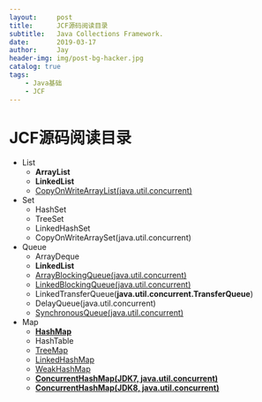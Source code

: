 ```yaml
---
layout:     post
title:      JCF源码阅读目录
subtitle:   Java Collections Framework.
date:       2019-03-17
author:     Jay
header-img: img/post-bg-hacker.jpg
catalog: true
tags:
    - Java基础
    - JCF
---
```


# JCF源码阅读目录

- List
    - **ArrayList**  
    - **LinkedList**
    - [CopyOnWriteArrayList(java.util.concurrent)](https://xuanjian1992.top/2019/06/02/CopyOnWriteArrayList%E6%BA%90%E7%A0%81%E5%88%86%E6%9E%90/)
- Set
    - HashSet
    - TreeSet
    - LinkedHashSet
    - CopyOnWriteArraySet(java.util.concurrent)
- Queue
    - ArrayDeque
    - **LinkedList**
    - [ArrayBlockingQueue(java.util.concurrent)](https://xuanjian1992.top/2019/06/09/ArrayBlockingQueue%E6%BA%90%E7%A0%81%E5%88%86%E6%9E%90/)
    - [LinkedBlockingQueue(java.util.concurrent)](https://xuanjian1992.top/2019/06/09/LinkedBlockingQueue%E6%BA%90%E7%A0%81%E5%88%86%E6%9E%90/)
    - LinkedTransferQueue(**java.util.concurrent.TransferQueue**)
    - DelayQueue(java.util.concurrent)
    - [SynchronousQueue(java.util.concurrent)](https://xuanjian1992.top/2019/06/23/SynchronousQueue%E6%BA%90%E7%A0%81%E5%88%86%E6%9E%90/)
- Map
    - **[HashMap](https://xuanjian1992.top/2019/03/31/HashMap%E6%BA%90%E7%A0%81%E8%A7%A3%E6%9E%90/)**
    - HashTable
    - [TreeMap](https://xuanjian1992.top/2019/05/13/TreeMap%E6%BA%90%E7%A0%81%E5%88%86%E6%9E%90/)
    - [LinkedHashMap](https://xuanjian1992.top/2019/04/10/LinkedHashMap%E6%BA%90%E7%A0%81%E5%88%86%E6%9E%90/)
    - [WeakHashMap](https://xuanjian1992.top/2019/04/14/WeakHashMap%E6%BA%90%E7%A0%81%E5%88%86%E6%9E%90/)
    - **[ConcurrentHashMap(JDK7, java.util.concurrent)](https://xuanjian1992.top/2019/05/22/ConcurrentHashMap%E6%BA%90%E7%A0%81%E5%88%86%E6%9E%90(JDK7)/)**
    - **[ConcurrentHashMap(JDK8, java.util.concurrent)](https://xuanjian1992.top/2019/05/24/ConcurrentHashMap%E6%BA%90%E7%A0%81%E5%88%86%E6%9E%90(JDK8)/)**  
    
